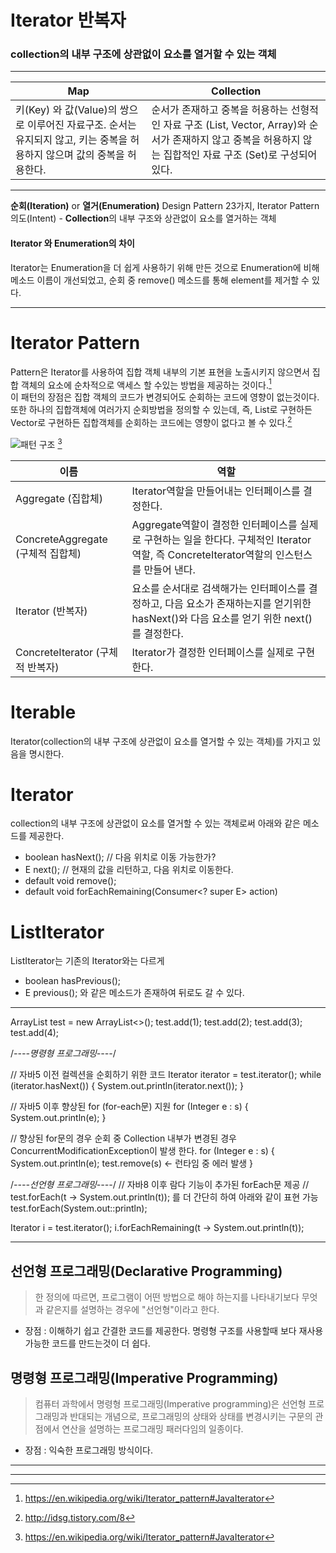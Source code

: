 
# Iterator 반복자
### collection의 내부 구조에 상관없이 요소를 열거할 수 있는 객체

-----

Map | Collection
------|------
키(Key) 와 값(Value)의 쌍으로 이루어진 자료구조. 순서는 유지되지 않고, 키는 중복을 허용하지 않으며 값의 중복을 허용한다. | 순서가 존재하고 중복을 허용하는 선형적인 자료 구조 (List, Vector, Array)와 순서가 존재하지 않고 중복을 허용하지 않는 집합적인 자료 구조 (Set)로 구성되어 있다.


----------

**순회(Iteration)**  or  **열거(Enumeration)**
Design Pattern 23가지, Iterator Pattern
의도(Intent) - **Collection**의 내부 구조와 상관없이 요소를 열거하는 객체

#### Iterator 와 Enumeration의 차이
Iterator는 Enumeration을 더 쉽게 사용하기 위해 만든 것으로 Enumeration에 비해 메소드 이름이 개선되었고, 순회 중 remove() 메소드를 통해 element를 제거할 수 있다. 

----------

# Iterator Pattern
Pattern은 Iterator를 사용하여 집합 객체 내부의 기본 표현을 노출시키지 않으면서 집합 객체의 요소에 순차적으로 액세스 할 수있는 방법을 제공하는 것이다.[^1]  
이 패턴의 장점은 집합 객체의 코드가 변경되어도 순회하는 코드에 영향이 없는것이다.  또한 하나의 집합객체에 여러가지 순회방법을 정의할 수 있는데,  즉,  List로 구현하든 Vector로 구현하든 집합객체를 순회하는 코드에는 영향이 없다고 볼 수 있다.[^2]

![패턴 구조](https://upload.wikimedia.org/wikipedia/commons/thumb/1/13/Iterator_UML_class_diagram.svg/1000px-Iterator_UML_class_diagram.svg.png) [^1]

이름 | 역할
---|---
Aggregate (집합체) | Iterator역할을 만들어내는 인터페이스를 결정한다.
ConcreteAggregate (구체적 집합체) | Aggregate역할이 결정한 인터페이스를 실제로 구현하는 일을 한다다. 구체적인 Iterator 역할, 즉 ConcreteIterator역할의 인스턴스를 만들어 낸다.
Iterator (반복자) | 요소를 순서대로 검색해가는 인터페이스를 결정하고, 다음 요소가 존재하는지를 얻기위한 hasNext()와 다음 요소를 얻기 위한 next()를 결정한다.
ConcreteIterator (구체적 반복자) | Iterator가 결정한 인터페이스를 실제로 구현한다.


# Iterable
Iterator(collection의 내부 구조에 상관없이 요소를 열거할 수 있는 객체)를 가지고 있음을 명시한다.

# Iterator
collection의 내부 구조에 상관없이 요소를 열거할 수 있는 객체로써 아래와 같은 메소드를 제공한다.
- boolean hasNext();  // 다음 위치로 이동 가능한가?
- E next(); 			// 현재의 값을 리턴하고, 다음 위치로 이동한다. 
- default void remove();
- default void forEachRemaining(Consumer<? super E> action)

# ListIterator
ListIterator는 기존의 Iterator와는 다르게 
- boolean hasPrevious();
- E previous();
와 같은 메소드가 존재하여 뒤로도 갈 수 있다. 


------------------------------------------------------------------

ArrayList<Integer> test = new ArrayList<>();
test.add(1);
test.add(2);
test.add(3);
test.add(4);

/*----명령형 프로그래밍----*/

// 자바5 이전 컬렉션을 순회하기 위한 코드
Iterator iterator = test.iterator();
while (iterator.hasNext()) {
System.out.println(iterator.next());
}

// 자바5 이후 향상된 for (for-each문) 지원
for (Integer e : s) {
System.out.println(e);
}

// 향상된 for문의 경우 순회 중 Collection 내부가 변경된 경우 ConcurrentModificationException이 발생 한다.
for (Integer e : s) {
System.out.println(e);
test.remove(s) <- 런타임 중 에러 발생
}


/*----선언형 프로그래밍----*/
// 자바8 이후 람다 기능이 추가된 forEach문 제공
// test.forEach(t -> System.out.println(t)); 를 더 간단히 하여 아래와 같이 표현 가능
test.forEach(System.out::println);


Iterator i = test.iterator();
i.forEachRemaining(t -> System.out.println(t));

-------------------------------------------------------------------

## 선언형 프로그래밍(Declarative Programming)
> 한 정의에 따르면, 프로그램이 어떤 방법으로 해야 하는지를 나타내기보다 무엇과 같은지를 설명하는 경우에 "선언형"이라고 한다.
- 장점 : 이해하기 쉽고 간결한 코드를 제공한다. 명령형 구조를 사용할때 보다 재사용 가능한 코드를 만드는것이 더 쉽다.


## 명령형 프로그래밍(Imperative Programming)
> 컴퓨터 과학에서 명령형 프로그래밍(Imperative programming)은 선언형 프로그래밍과 반대되는 개념으로, 프로그래밍의 상태와 상태를 변경시키는 구문의 관점에서 연산을 설명하는 프로그래밍 패러다임의 일종이다.
- 장점 : 익숙한 프로그래밍 방식이다.


----------


----------


[^1]:https://en.wikipedia.org/wiki/Iterator_pattern#JavaIterator

[^2]:http://idsg.tistory.com/8

